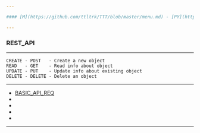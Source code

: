 ```yaml
---

#### [M](https://github.com/ttltrk/TTT/blob/master/menu.md) - [PY](https://github.com/ttltrk/TTT/blob/master/PY/PY.md) - [WEB](https://github.com/ttltrk/TTT/blob/master/PY/WEB/WEB.md)

---
```


### REST_API

---

```
CREATE - POST   - Create a new object
READ   - GET    - Read info about object
UPDATE - PUT    - Update info about existing object
DELETE - DELETE - Delete an object
```

---

* [BASIC_API_REQ](https://github.com/ttltrk/TTT/blob/master/PY/WEB/REST_API/BASIC_API_REQ/BASIC_API_REQ.md)
* []()
* []()
* []()
* []()

---
